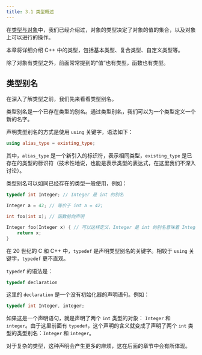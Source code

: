 ```yaml
---
title: 3.1 类型概述
---
```


在[类型与对象](../02-program-structure/declaration.md#类型与对象)中，我们已经介绍过，对象的类型决定了对象的值的集合，以及对象上可以进行的操作。

本章将详细介绍 C++ 中的类型，包括基本类型、复合类型、自定义类型等。

除了对象有类型之外，前面常常提到的“值”也有类型，函数也有类型。

## 类型别名

在深入了解类型之前，我们先来看看类型别名。

类型别名是一个已存在类型的别名。通过类型别名，我们可以为一个类型定义一个新的名字。

声明类型别名的方式是使用 `using` 关键字，语法如下：

```cpp
using alias_type = existing_type;
```

其中，`alias_type` 是一个新引入的标识符，表示相同类型，`existing_type` 是已存在的类型的标识符（技术性地说，也能是表示类型的表达式，在这里我们不深入讨论）。

类型别名可以如同已经存在的类型一般使用，例如：

```cpp
typedef int Integer; // Integer 是 int 的别名

Integer a = 42; // 等价于 int a = 42;

int foo(int x); // 函数前向声明

Integer foo(Integer x) { // 可以这样定义，Integer 是 int 的别名意味着 Integer 就是 int 类型
    return x;
}
```

在 20 世纪的 C 和 C++ 中，`typedef` 是声明类型别名的关键字。相较于 `using` 关键字，`typedef` 更不直观。

`typedef` 的语法是：

```cpp
typedef declaration
```
这里的 `declaration` 是一个没有初始化器的声明语句。例如：

```cpp
typedef int Integer, integer;
```

如果这是一个声明语句，就是声明了两个 `int` 类型的对象： `Integer` 和 `integer`。由于这里前面有 `typedef`，这个声明的含义就变成了声明了两个 `int` 类型的类型别名：`Integer` 和 `integer`。

对于复杂的类型，这种声明会产生更多的麻烦，这在后面的章节中会有所体现。